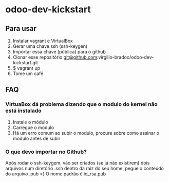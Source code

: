 # odoo-dev-kickstart

## Para usar
1. Instalar vagrant e VirtualBox
2. Gerar uma chave ssh (ssh-keygen)
3. Importar essa chave (pública) para o github
4. Clonar esse repositório git@github.com:virgilio-bradoo/odoo-dev-kickstart.git
5. $ vagrant up
6. Tome um café

## FAQ
### VirtuaBox dá problema dizendo que o modulo do kernel não está instalado
1. Instale o módulo
2. Carregue o modulo 
3. Há um erro comum ao subir o modulo, procure sobre como assinar o modulo antes de subir
### O que devo importar no Github?
Após rodar o ssh-keygem, vão ser criados (se já não existirem) dois arquivos num diretório .ssh dentro da raiz do seu home, pegue o conteúdo do arquivo .pub =) O nome padrão é id_rsa.pub

